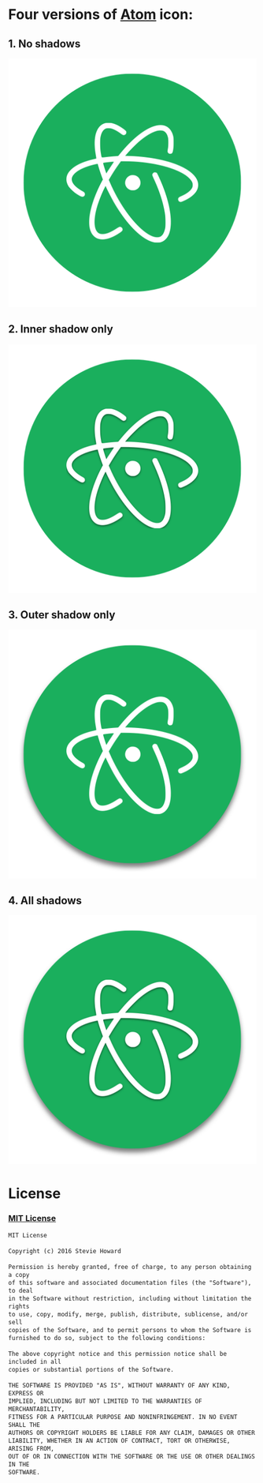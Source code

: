 # Four versions of [Atom](https://atom.io/) icon:

## 1.  No shadows

![](https://raw.githubusercontent.com/stvhwrd/icons/master/atom/Atom-no_shadows-512.png)

## 2.  Inner shadow only

![](https://raw.githubusercontent.com/stvhwrd/icons/master/atom/Atom-inner_shadow-512.png)

## 3.  Outer shadow only

![](https://raw.githubusercontent.com/stvhwrd/icons/master/atom/Atom-outer_shadow-512.png)

## 4.  All shadows

![](https://raw.githubusercontent.com/stvhwrd/icons/master/atom/Atom-all_shadows-512.png)




# License

### [MIT License](https://tldrlegal.com/license/mit-license)


```
MIT License

Copyright (c) 2016 Stevie Howard

Permission is hereby granted, free of charge, to any person obtaining a copy
of this software and associated documentation files (the "Software"), to deal
in the Software without restriction, including without limitation the rights
to use, copy, modify, merge, publish, distribute, sublicense, and/or sell
copies of the Software, and to permit persons to whom the Software is
furnished to do so, subject to the following conditions:

The above copyright notice and this permission notice shall be included in all
copies or substantial portions of the Software.

THE SOFTWARE IS PROVIDED "AS IS", WITHOUT WARRANTY OF ANY KIND, EXPRESS OR
IMPLIED, INCLUDING BUT NOT LIMITED TO THE WARRANTIES OF MERCHANTABILITY,
FITNESS FOR A PARTICULAR PURPOSE AND NONINFRINGEMENT. IN NO EVENT SHALL THE
AUTHORS OR COPYRIGHT HOLDERS BE LIABLE FOR ANY CLAIM, DAMAGES OR OTHER
LIABILITY, WHETHER IN AN ACTION OF CONTRACT, TORT OR OTHERWISE, ARISING FROM,
OUT OF OR IN CONNECTION WITH THE SOFTWARE OR THE USE OR OTHER DEALINGS IN THE
SOFTWARE.
```
